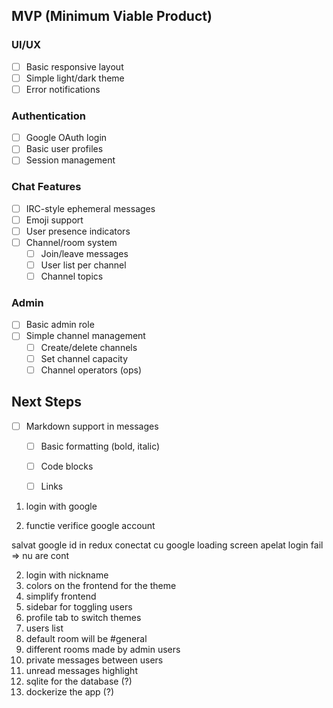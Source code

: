 ## MVP (Minimum Viable Product)

### UI/UX
- [ ] Basic responsive layout
- [ ] Simple light/dark theme
- [ ] Error notifications

### Authentication
- [ ] Google OAuth login
- [ ] Basic user profiles
- [ ] Session management

### Chat Features
- [ ] IRC-style ephemeral messages
- [ ] Emoji support
- [ ] User presence indicators
- [ ] Channel/room system
  - [ ] Join/leave messages
  - [ ] User list per channel
  - [ ] Channel topics

### Admin
- [ ] Basic admin role
- [ ] Simple channel management
  - [ ] Create/delete channels
  - [ ] Set channel capacity
  - [ ] Channel operators (ops)

## Next Steps
- [ ] Markdown support in messages
  - [ ] Basic formatting (bold, italic)
  - [ ] Code blocks
  - [ ] Links


1. login with google

1. functie verifice google account


salvat google id in redux
conectat cu google
loading screen apelat login
fail => nu are cont




2. login with nickname
3. colors on the frontend for the theme
4. simplify frontend
5. sidebar for toggling users
5. profile tab to switch themes
6. users list
7. default room will be #general
8. different rooms made by admin users
9. private messages between users
10. unread messages highlight
11. sqlite for the database (?)
12. dockerize the app (?)
